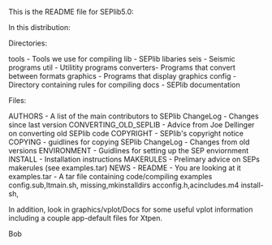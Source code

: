 
This is the README file for SEPlib5.0:

In this distribution:

Directories:

tools     - Tools we use for compiling
lib       - SEPlib libaries
seis      - Seismic programs
util      - Utilitity programs
converters- Programs that convert between formats
graphics  - Programs that display graphics
config    - Directory containing rules for compiling
docs      - SEPlib documentation



Files:

AUTHORS               - A list of the main contributors to SEPlib
ChangeLog             - Changes since last version
CONVERTING_OLD_SEPLIB - Advice from Joe Dellinger on converting old SEPlib code
COPYRIGHT             - SEPlib's copyright notice
COPYING               - guidlines for copying SEPlib
ChangeLog             - Changes from old versions
ENVIRONMENT           - Guidlines for setting up the SEP enviornment
INSTALL               - Installation instructions
MAKERULES             - Prelimary advice on SEPs makerules (see examples.tar)
NEWS                  -
README                - You are looking at it
examples.tar          - A tar file containing code/compiling examples
config.sub,ltmain.sh,
missing,mkinstalldirs
acconfig.h,acincludes.m4
install-sh,

In addition, look in graphics/vplot/Docs for some useful vplot information
including a couple app-default files for Xtpen.

Bob
